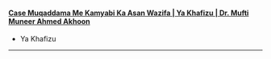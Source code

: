 #### [Case Muqaddama Me Kamyabi Ka Asan Wazifa | Ya Khafizu | Dr. Mufti Muneer Ahmed Akhoon](https://www.youtube.com/watch?v=dcC7ZHResj8)
* Ya Khafizu

*** 
